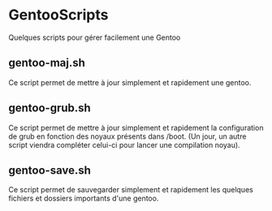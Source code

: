 # GentooScripts
Quelques scripts pour gérer facilement une Gentoo

## gentoo-maj.sh
Ce script permet de mettre à jour simplement et rapidement une gentoo.

## gentoo-grub.sh
Ce script permet de mettre à jour simplement et rapidement la configuration de grub en fonction des noyaux présents dans /boot. (Un jour, un autre script viendra compléter celui-ci pour lancer une compilation noyau).

## gentoo-save.sh
Ce script permet de sauvegarder simplement et rapidement les quelques fichiers et dossiers importants d'une gentoo.

